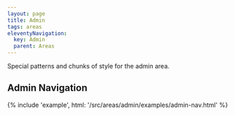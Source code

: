 ```yaml
---
layout: page
title: Admin
tags: areas
eleventyNavigation:
  key: Admin
  parent: Areas
---
```


Special patterns and chunks of style for the admin area.

## Admin Navigation

{% include 'example', html: '/src/areas/admin/examples/admin-nav.html' %}
